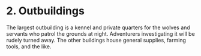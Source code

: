 # 2. Outbuildings

The largest outbuilding is a kennel and private quarters for the
wolves and servants who patrol the grounds at night.  Adventurers 
investigating it will be rudely turned away.  The other buildings
house general supplies, farming tools, and the like.

